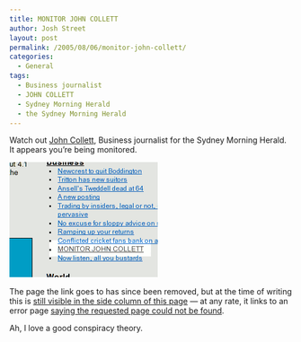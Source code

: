 ```yaml
---
title: MONITOR JOHN COLLETT
author: Josh Street
layout: post
permalink: /2005/08/06/monitor-john-collett/
categories:
  - General
tags:
  - Business journalist
  - JOHN COLLETT
  - Sydney Morning Herald
  - the Sydney Morning Herald
---
```

Watch out [John Collett][1], Business journalist for the Sydney Morning Herald. It appears you&#8217;re being monitored.

![A screenshot of the Sydney Morning Herald website, with MONITOR JOHN COLLETT highlighted][2]

The page the link goes to has since been removed, but at the time of writing this is [still visible in the side column of this page][3] &#8212; at any rate, it links to an error page [saying the requested page could not be found][4].

Ah, I love a good conspiracy theory.

 [1]: http://smh.com.au/business/money/columns/collett.html
 [2]: /blog/wp-content/2005/08/johncollett.png
 [3]: http://www.smh.com.au/news/business/frequent-flying-not-frequent-calling/2005/08/05/1123125905427.html
 [4]: http://www.smh.com.au/news/business/monitor-john-collett/2005/08/05/1123125905499.html
